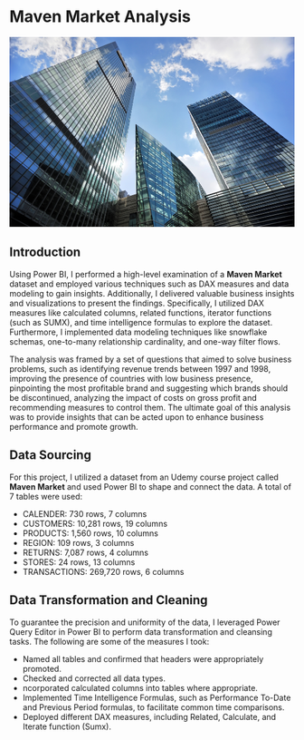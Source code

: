 # Maven Market Analysis

![](Image_1.webp)

## Introduction
Using Power BI, I performed a high-level examination of a **Maven Market** dataset and employed various techniques such as DAX measures and data modeling to gain insights. Additionally, I delivered valuable business insights and visualizations to present the findings.  Specifically, I utilized DAX measures like calculated columns, related functions, iterator functions (such as SUMX), and time intelligence formulas to explore the dataset. Furthermore, I implemented data modeling techniques like snowflake schemas, one-to-many relationship cardinality, and one-way filter flows. 

The analysis was framed by a set of questions that aimed to solve business problems, such as identifying revenue trends between 1997 and 1998, improving the presence of countries with low business presence, pinpointing the most profitable brand and suggesting which brands should be discontinued, analyzing the impact of costs on gross profit and recommending measures to control them. The ultimate goal of this analysis was to provide insights that can be acted upon to enhance business performance and promote growth.

## Data Sourcing
For this project, I utilized a dataset from an Udemy course project called **Maven Market** and used Power BI to shape and connect the data. A total of 7 tables were used:
- CALENDER: 730 rows, 7 columns
- CUSTOMERS: 10,281 rows, 19 columns
- PRODUCTS: 1,560 rows, 10 columns
- REGION: 109 rows, 3 columns
- RETURNS: 7,087 rows, 4 columns
- STORES: 24 rows, 13 columns
- TRANSACTIONS: 269,720 rows, 6 columns

## Data Transformation and Cleaning
To guarantee the precision and uniformity of the data, I leveraged Power Query Editor in Power BI to perform data transformation and cleansing tasks. The following are some of the measures I took:
- Named all tables and confirmed that headers were appropriately promoted.
- Checked and corrected all data types.
- ncorporated calculated columns into tables where appropriate.
- Implemented Time Intelligence Formulas, such as Performance To-Date and Previous Period formulas, to facilitate common time comparisons.
- Deployed different DAX measures, including Related, Calculate, and Iterate function (Sumx).



